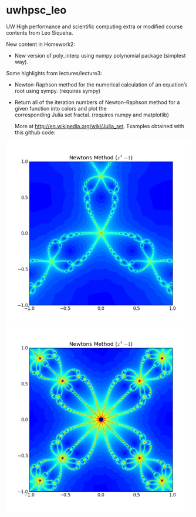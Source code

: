 uwhpsc_leo
==========

UW High performance and scientific computing extra or modified course contents from Leo Siqueira.

New content in Homework2:
 - New version of poly_interp using numpy polynomial package (simplest way).

Some highlights from lectures/lecture3:

 - Newton-Raphson method for the numerical calculation of an equation’s root using sympy. (requires sympy)
 
 - Return all of the iteration numbers of Newton-Raphson method for a given function into colors and plot the  
   corresponding Julia set fractal. (requires numpy and matplotlib)

   More at http://en.wikipedia.org/wiki/Julia_set. Examples obtained with this github code:

![juliaset1](https://raw.githubusercontent.com/leosiqueira/uwhpsc_leo/master/lectures/lecture3/newton_julia_set.png)
![juliaset2](https://raw.githubusercontent.com/leosiqueira/uwhpsc_leo/master/lectures/lecture3/newton_julia_set2.png)

